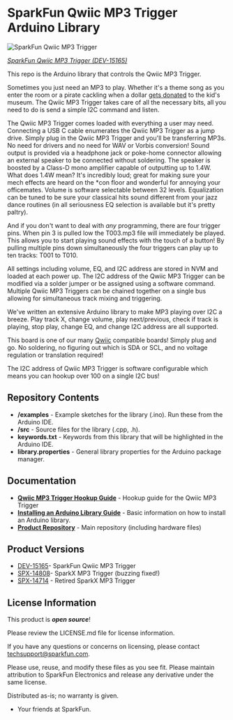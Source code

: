 SparkFun Qwiic MP3 Trigger Arduino Library
===========================================================

![SparkFun Qwiic MP3 Trigger](https://cdn.sparkfun.com//assets/parts/1/3/5/5/5/15165-SparkFun_Qwiic_MP3_Trigger-01.jpg)

[*SparkFun Qwiic MP3 Trigger (DEV-15165)*](https://www.sparkfun.com/products/15165)

This repo is the Arduino library that controls the Qwiic MP3 Trigger.

Sometimes you just need an MP3 to play. Whether it's a theme song as you enter the room or a pirate cackling when a dollar [gets donated](https://github.com/nseidle/Money_Vacuum) to the kid's museum. The Qwiic MP3 Trigger takes care of all the necessary bits, all you need to do is send a simple I2C command and listen.

The Qwiic MP3 Trigger comes loaded with everything a user may need. Connecting a USB C cable enumerates the Qwiic MP3 Trigger as a jump drive. Simply plug in the Qwiic MP3 Trigger and you'll be transferring MP3s. No need for drivers and no need for WAV or Vorbis conversion! Sound output is provided via a headphone jack or poke-home connector allowing an external speaker to be connected without soldering. The speaker is boosted by a Class-D mono amplifier capable of outputting up to 1.4W. What does 1.4W mean? It's incredibly loud; great for making sure your mech effects are heard on the *con floor and wonderful for annoying your officemates. Volume is software selectable between 32 levels. Equalization can be tuned to be sure your classical hits sound different from your jazz dance routines (in all seriousness EQ selection is available but it's pretty paltry).

And if you don't want to deal with *any* programming, there are four trigger pins. When pin 3 is pulled low the T003.mp3 file will immediately be played. This allows you to start playing sound effects with the touch of a button! By pulling multiple pins down simultaneously the four triggers can play up to ten tracks: T001 to T010.

All settings including volume, EQ, and I2C address are stored in NVM and loaded at each power up. The I2C address of the Qwiic MP3 Trigger can be modified via a solder jumper or be assigned using a software command. Multiple Qwiic MP3 Triggers can be chained together on a single bus allowing for simultaneous track mixing and triggering.

We've written an extensive Arduino library to make MP3 playing over I2C a breeze. Play track X, change volume, play next/previous, check if track is playing, stop play, change EQ, and change I2C address are all supported.

This board is one of our many [Qwiic](https://www.sparkfun.com/qwiic) compatible boards! Simply plug and go. No soldering, no figuring out which is SDA or SCL, and no voltage regulation or translation required!

The I2C address of Qwiic MP3 Trigger is software configurable which means you can hookup over 100 on a single I2C bus!

Repository Contents
-------------------

* **/examples** - Example sketches for the library (.ino). Run these from the Arduino IDE. 
* **/src** - Source files for the library (.cpp, .h).
* **keywords.txt** - Keywords from this library that will be highlighted in the Arduino IDE. 
* **library.properties** - General library properties for the Arduino package manager. 

Documentation
--------------
* **[Qwiic MP3 Trigger Hookup Guide](https://learn.sparkfun.com/tutorials/qwiic-mp3-trigger-hookup-guide)** - Hookup guide for the Qwiic MP3 Trigger
* **[Installing an Arduino Library Guide](https://learn.sparkfun.com/tutorials/installing-an-arduino-library)** - Basic information on how to install an Arduino library.
* **[Product Repository](https://github.com/sparkfun/Qwiic_MP3_Trigger)** - Main repository (including hardware files)

Product Versions
----------------
* [DEV-15165](https://www.sparkfun.com/products/15165)- SparkFun Qwiic MP3 Trigger
* [SPX-14808](https://www.sparkfun.com/products/14808)- SparkX MP3 Trigger (buzzing fixed!)
* [SPX-14714](https://www.sparkfun.com/products/retired/14714) - Retired SparkX MP3 Trigger

License Information
-------------------

This product is _**open source**_! 

Please review the LICENSE.md file for license information. 

If you have any questions or concerns on licensing, please contact techsupport@sparkfun.com.

Please use, reuse, and modify these files as you see fit. Please maintain attribution to SparkFun Electronics and release any derivative under the same license.

Distributed as-is; no warranty is given.

- Your friends at SparkFun.
